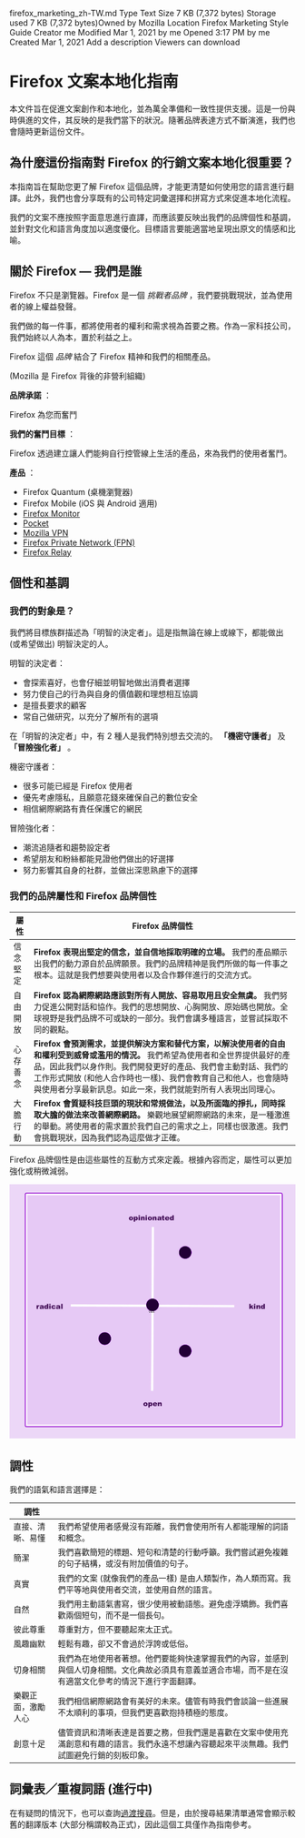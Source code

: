 firefox_marketing_zh-TW.md
Type
Text
Size
7 KB (7,372 bytes)
Storage used
7 KB (7,372 bytes)Owned by Mozilla
Location
Firefox Marketing Style Guide
Creator
me
Modified
Mar 1, 2021 by me
Opened
3:17 PM by me
Created
Mar 1, 2021
Add a description
Viewers can download

Firefox 文案本地化指南
===============

本文件旨在促進文案創作和本地化，並為萬全準備和一致性提供支援。這是一份與時俱進的文件，其反映的是我們當下的狀況。隨著品牌表達方式不斷演進，我們也會隨時更新這份文件。

為什麼這份指南對 Firefox 的行銷文案本地化很重要？
-----------------------------

本指南旨在幫助您更了解 Firefox 這個品牌，才能更清楚如何使用您的語言進行翻譯。此外，我們也會分享既有的公司特定詞彙選擇和拼寫方式來促進本地化流程。

我們的文案不應按照字面意思進行直譯，而應該要反映出我們的品牌個性和基調，並針對文化和語言角度加以適度優化。目標語言要能適當地呈現出原文的情感和比喻。

關於 Firefox — 我們是誰
-----------------

Firefox 不只是瀏覽器。Firefox 是一個 *挑戰者品牌* ，我們要挑戰現狀，並為使用者的線上權益發聲。

我們做的每一件事，都將使用者的權利和需求視為首要之務。作為一家科技公司，我們始終以人為本，置於利益之上。

Firefox 這個 *品牌* 結合了 Firefox 精神和我們的相關產品。

\(Mozilla 是 Firefox 背後的非營利組織\)

**品牌承諾** ：

Firefox 為您而奮鬥

**我們的奮鬥目標** ：

Firefox 透過建立讓人們能夠自行控管線上生活的產品，來為我們的使用者奮鬥。

**產品** ：

* Firefox Quantum \(桌機瀏覽器\)
* Firefox Mobile \(iOS 與 Android 適用\)
* [Firefox Monitor](https://monitor.firefox.com/)
* [Pocket](https://play.google.com/store/apps/)
* [Mozilla VPN](https://vpn.mozilla.org/)
* [Firefox Private Network \(FPN\)](https://fpn.firefox.com/)
* [Firefox Relay](https://relay.firefox.com/)

個性和基調
-----

### 我們的對象是？

我們將目標族群描述為「明智的決定者」。這是指無論在線上或線下，都能做出 \(或希望做出\) 明智決定的人。

明智的決定者：

* 會探索喜好，也會仔細並明智地做出消費者選擇
* 努力使自己的行為與自身的價值觀和理想相互協調
* 是擅長要求的顧客
* 常自己做研究，以充分了解所有的選項

在「明智的決定者」中，有 2 種人是我們特別想去交流的。 **「機密守護者」** 及 **「冒險強化者」** 。

機密守護者：

* 很多可能已經是 Firefox 使用者
* 優先考慮隱私，且願意花錢來確保自己的數位安全
* 相信網際網路有責任保護它的網民

冒險強化者：

* 潮流追隨者和趨勢設定者
* 希望朋友和粉絲都能見證他們做出的好選擇
* 努力影響其自身的社群，並做出深思熟慮下的選擇

### 我們的品牌屬性和 Firefox 品牌個性

| **屬性** |                                                                                **Firefox 品牌個性**                                                                                |
|--------|--------------------------------------------------------------------------------------------------------------------------------------------------------------------------------|
| 信念堅定   | **Firefox 表現出堅定的信念，並自信地採取明確的立場。** 我們的產品顯示出我們的動力源自於品牌願景。我們的品牌精神是我們所做的每一件事之根本。這就是我們想要與使用者以及合作夥伴進行的交流方式。                                                                          |
| 自由開放   | **Firefox 認為網際網路應該對所有人開放、容易取用且安全無虞。** 我們努力促進公開對話和協作。我們的思想開放、心胸開放、原始碼也開放。全球視野是我們品牌不可或缺的一部分。我們會講多種語言，並嘗試採取不同的觀點。                                                                 |
| 心存善念   | **Firefox 會預測需求，並提供解決方案和替代方案，以解決使用者的自由和權利受到威脅或濫用的情況。** 我們希望為使用者和全世界提供最好的產品，因此我們以身作則。我們開發更好的產品、我們會主動對話、我們的工作形式開放 \(和他人合作時也一樣\)、我們會教育自己和他人，也會隨時與使用者分享最新訊息。如此一來，我們就能對所有人表現出同理心。 |
| 大膽行動   | **Firefox 會質疑科技巨頭的現狀和常規做法，以及所面臨的掙扎，同時採取大膽的做法來改善網際網路。** 樂觀地展望網際網路的未來，是一種激進的舉動。將使用者的需求置於我們自己的需求之上，同樣也很激進。我們會挑戰現狀，因為我們認為這麼做才正確。                                                   |

Firefox 品牌個性是由這些屬性的互動方式來定義。根據內容而定，屬性可以更加強化或稍微減弱。

![Firefox 品牌個性矩陣圖](../images/firefox_marketing/firefox_personality_en.png)

調性
---

我們的語氣和語言選擇是：

|    調性     |                                                                              |
|-----------|------------------------------------------------------------------------------|
| 直接、清晰、易懂  | 我們希望使用者感覺沒有距離，我們會使用所有人都能理解的詞語和概念。                                            |
| 簡潔        | 我們喜歡簡短的標題、短句和清楚的行動呼籲。我們嘗試避免複雜的句子結構，或沒有附加價值的句子。                               |
| 真實        | 我們的文案 \(就像我們的產品一樣\) 是由人類製作，為人類而寫。我們平等地與使用者交流，並使用自然的語言。                     |
| 自然        | 我們用主動語氣書寫，很少使用被動語態。避免虛浮矯飾。我們喜歡兩個短句，而不是一個長句。                                  |
| 彼此尊重      | 尊重對方，但不要聽起來太正式。                                                              |
| 風趣幽默      | 輕鬆有趣，卻又不會過於浮誇或低俗。                                                            |
| 切身相關      | 我們為在地使用者著想。他們要能夠快速掌握我們的內容，並感到與個人切身相關。文化典故必須具有意義並適合市場，而不是在沒有適當文化參考的情況下進行字面翻譯。 |
| 樂觀正面，激勵人心 | 我們相信網際網路會有美好的未來。儘管有時我們會談論一些進展不太順利的事項，但我們更喜歡抱持積極的態度。                          |
| 創意十足      | 儘管資訊和清晰表達是首要之務，但我們還是喜歡在文案中使用充滿創意和有趣的語言。我們永遠不想讓內容聽起來平淡無趣。我們試圖避免行銷的刻板印象。       |

詞彙表／重複詞語 \(進行中\)
------------------

在有疑問的情況下，也可以查詢[過渡搜尋](https://transvision.mozfr.org/)。但是，由於搜尋結果清單通常會顯示較舊的翻譯版本 \(大部分稱謂較為正式\)，因此這個工具僅作為指南參考。

